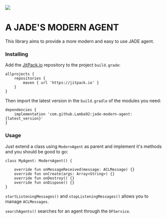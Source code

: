 [![](https://jitpack.io/v/Lamba92/jade-modern-agent.svg)](https://jitpack.io/#Lamba92/jade-modern-agent)

# A JADE'S MODERN AGENT

This library aims to provide a more modern and easy to use JADE agent.

### Installing

Add the [JitPack.io](http://jitpack.io) repository to the project `build.grade`:
```
allprojects {
    repositories {
        maven { url 'https://jitpack.io' }
    }
}
```

Then import the latest version in the `build.gradle` of the modules you need:

```
dependencies {
    implementation 'com.github.Lamba92:jade-modern-agent:{latest_version}'
}
```

### Usage

Just extend a class using `ModernAgent` as parent and implement it's methods and you should be good to go:
```
class MyAgent: ModernAgent() {
   
    override fun onMessageReceived(message: ACLMessage) {}
    override fun onCreate(args: Array<String>) {}
    override fun onDestroy() {}
    override fun onDispose() {} 
}
```

`startListeningMessages()` and `stopListeningMessages()` allows you to manage `ACLMessages`.

`searchAgents()` searches for an agent through the `DFService`.